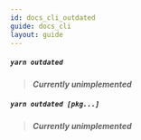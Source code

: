 ```yaml
---
id: docs_cli_outdated
guide: docs_cli
layout: guide
---
```


##### `yarn outdated`

> ***Currently unimplemented***

##### `yarn outdated [pkg...]`

> ***Currently unimplemented***
